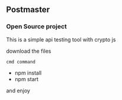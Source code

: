 ## Postmaster

### Open Source project 
This is a simple api testing tool with crypto js

download the files

`cmd command`
* npm install
* npm start

and enjoy
